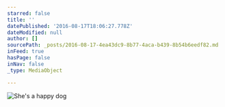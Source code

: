 ```yaml
---
starred: false
title: ''
datePublished: '2016-08-17T18:06:27.778Z'
dateModified: null
author: []
sourcePath: _posts/2016-08-17-4ea43dc9-8b77-4aca-b439-8b54b6eedf82.md
inFeed: true
hasPage: false
inNav: false
_type: MediaObject

---
```

![She's a happy dog](https://the-grid-user-content.s3-us-west-2.amazonaws.com/e2b329d0-b1c0-4fb5-89b3-21b982affa1e.jpg)